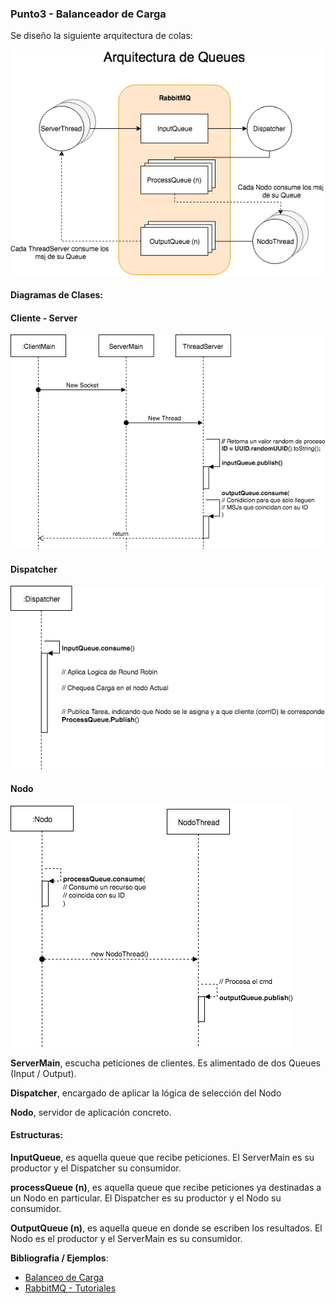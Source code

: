 
### Punto3 - Balanceador de Carga

Se diseño la siguiente arquitectura de colas:

![arquitectura de colas](images/punto3-diagramas-arq_queues.png)

#### Diagramas de Clases:

#### Cliente - Server

![Cliente-Server](images/punto3-diagramas-dc1.png)

#### Dispatcher

![Dispatcher](images/punto3-diagramas-dc2.png)

#### Nodo

![Nodo](images/punto3-diagramas-dc3.png)

**ServerMain**, escucha peticiones de clientes. Es alimentado de dos Queues (Input / Output).

**Dispatcher**, encargado de aplicar la lógica de selección del Nodo

**Nodo**, servidor de aplicación concreto.

#### Estructuras:

**InputQueue**, es aquella queue que recibe peticiones. El ServerMain es su productor y el Dispatcher su consumidor.

**processQueue (n)**, es aquella queue que recibe peticiones ya destinadas a un Nodo en particular. El Dispatcher es su productor y el Nodo su consumidor.

**OutputQueue (n)**, es aquella queue en donde se escriben los resultados. El Nodo es el productor y el ServerMain es su consumidor.

**Bibliografia / Ejemplos**:
- [Balanceo de Carga](https://www.digitalocean.com/community/tutorials/what-is-load-balancing)
- [RabbitMQ - Tutoriales](https://www.rabbitmq.com/getstarted.html)
